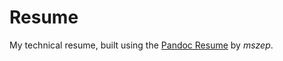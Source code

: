 # Resume
My technical resume, built using the [Pandoc Resume](https://github.com/mszep/pandoc_resume) by *mszep*.
